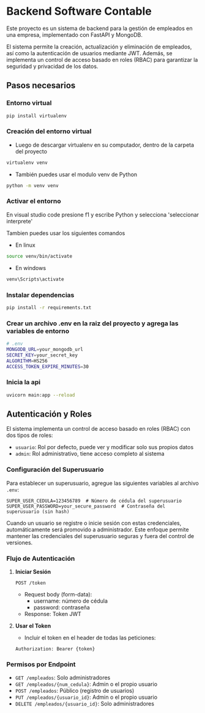 # Backend Software Contable

Este proyecto es un sistema de backend para la gestión de empleados en una empresa, implementado con FastAPI y MongoDB.

El sistema permite la creación, actualización y eliminación de empleados, así como la autenticación de usuarios mediante JWT. Además, se implementa un control de acceso basado en roles (RBAC) para garantizar la seguridad y privacidad de los datos.


## Pasos necesarios

### Entorno virtual
```bash
pip install virtualenv
```


### Creación del entorno virtual
- Luego de descargar virtualenv en su computador, dentro de la carpeta del proyecto
```bash
virtualenv venv
```

- También puedes usar el modulo venv de Python
```bash
python -m venv venv
```


### Activar el entorno
En visual studio code presione f1 y escribe Python y selecciona 'seleccionar interprete'

Tambien puedes usar los siguientes comandos
- En linux
```bash
source venv/bin/activate
```
- En windows
```bash
venv\Scripts\activate
```

### Instalar dependencias
```bash
pip install -r requirements.txt
```

### Crear un archivo .env en la raiz del proyecto y agrega las variables de entorno
```bash
# .env
MONGODB_URL=your_mongodb_url
SECRET_KEY=your_secret_key
ALGORITHM=HS256
ACCESS_TOKEN_EXPIRE_MINUTES=30
```

### Inicia la api
```bash
uvicorn main:app --reload
```

## Autenticación y Roles

El sistema implementa un control de acceso basado en roles (RBAC) con dos tipos de roles:
- `usuario`: Rol por defecto, puede ver y modificar solo sus propios datos
- `admin`: Rol administrativo, tiene acceso completo al sistema

### Configuración del Superusuario

Para establecer un superusuario, agregue las siguientes variables al archivo `.env`:

```
SUPER_USER_CEDULA=123456789  # Número de cédula del superusuario
SUPER_USER_PASSWORD=your_secure_password  # Contraseña del superusuario (sin hash)
```

Cuando un usuario se registre o inicie sesión con estas credenciales, automáticamente será promovido a administrador. Este enfoque permite mantener las credenciales del superusuario seguras y fuera del control de versiones.

### Flujo de Autenticación

1. **Iniciar Sesión**
   ```
   POST /token
   ```
   - Request body (form-data):
     - username: número de cédula
     - password: contraseña
   - Response: Token JWT

2. **Usar el Token**
   - Incluir el token en el header de todas las peticiones:
   ```
   Authorization: Bearer {token}
   ```

### Permisos por Endpoint

- `GET /empleados`: Solo administradores
- `GET /empleados/{num_cedula}`: Admin o el propio usuario
- `POST /empleados`: Público (registro de usuarios)
- `PUT /empleados/{usuario_id}`: Admin o el propio usuario
- `DELETE /empleados/{usuario_id}`: Solo administradores
